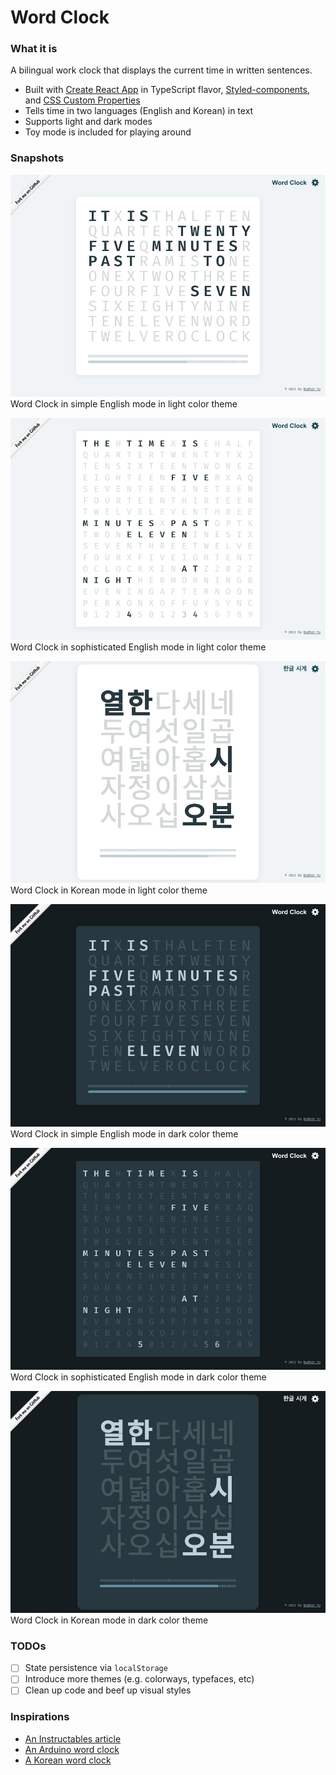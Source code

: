 # Word Clock

### What it is

A bilingual work clock that displays the current time in written sentences.

- Built with [Create React App](https://github.com/facebook/create-react-app) in TypeScript flavor, [Styled-components](https://www.styled-components.com/), and [CSS Custom Properties](https://developer.mozilla.org/en-US/docs/Web/CSS/--*)
- Tells time in two languages (English and Korean) in text
- Supports light and dark modes
- Toy mode is included for playing around

### Snapshots

![Word Clock in simple English mode in light color theme](public/eng-simple-light.jpg)
Word Clock in simple English mode in light color theme

![Word Clock in sophisticated English mode in light color theme](public/eng-precise-light.jpg)
Word Clock in sophisticated English mode in light color theme

![Word Clock in sophisticated English mode in light color theme](public/korean-light.jpg)
Word Clock in Korean mode in light color theme

![Word Clock in simple English mode in dark color theme](public/eng-simple-dark.jpg)
Word Clock in simple English mode in dark color theme

![Word Clock in sophisticated English mode in dark color theme](public/eng-precise-dark.jpg)
Word Clock in sophisticated English mode in dark color theme

![Word Clock in sophisticated English mode in dark color theme](public/korean-dark.jpg)
Word Clock in Korean mode in dark color theme

### TODOs

- [ ] State persistence via `localStorage`
- [ ] Introduce more themes (e.g. colorways, typefaces, etc)
- [ ] Clean up code and beef up visual styles

### Inspirations

- [An Instructables article](https://www.instructables.com/A-Word-Clock/)
- [An Arduino word clock](http://www.brettoliver.org.uk/Word_Clock/Word_Clock.htm?i=1)
- [A Korean word clock](https://www.wadiz.kr/web/campaign/detail/1240)
